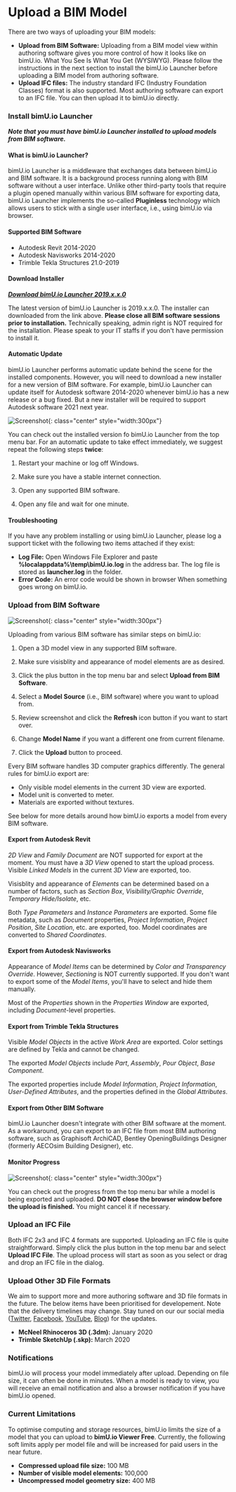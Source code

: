 # Upload a BIM Model

There are two ways of uploading your BIM models:

- **Upload from BIM Software:** Uploading from a BIM model view within authoring software gives you more control of how it looks like on bimU.io. What You See Is What You Get (WYSIWYG). Please follow the instructions in the next section to install the bimU.io Launcher before uploading a BIM model from authoring software.
- **Upload IFC files:** The industry standard IFC (Industry Foundation Classes) format is also supported. Most authoring software can export to an IFC file. You can then upload it to bimU.io directly. 

### Install bimU.io Launcher

**_Note that you must have bimU.io Launcher installed to upload models from BIM software._**

#### What is bimU.io Launcher?

bimU.io Launcher is a middleware that exchanges data between bimU.io and BIM software. It is a background process running along with BIM software without a user interface. Unlike other third-party tools that require a plugin opened manually within various BIM software for exporting data, bimU.io Launcher implements the so-called **Pluginless** technology which allows users to stick with a single user interface, i.e., using bimU.io via browser.

#### Supported BIM Software

- Autodesk Revit 2014-2020
- Autodesk Navisworks 2014-2020
- Trimble Tekla Structures 21.0-2019

#### Download Installer

**_<a href="#" target="_blank">Download bimU.io Launcher 2019.x.x.0</a>_**

The latest version of bimU.io Launcher is 2019.x.x.0. The installer can downloaded from the link above. **__Please close all BIM software sessions prior to installation.__** Technically speaking, admin right is NOT required for the installation. Please speak to your IT staffs if you don't have permission to install it.

#### Automatic Update

bimU.io Launcher performs automatic update behind the scene for the installed components. However, you will need to download a new installer for a new version of BIM software. For example, bimU.io Launcher can update itself for Autodesk software 2014-2020 whenever bimU.io has a new release or a bug fixed. But a new installer will be required to support Autodesk software 2021 next year.

![Screenshot](images/placeholder.jpg){: class="center" style="width:300px"}

You can check out the installed version fo bimU.io Launcher from the top menu bar. For an automatic update to take effect immediately, we suggest repeat the following steps **twice**: 

1. Restart your machine or log off Windows.

2. Make sure you have a stable internet connection.

3. Open any supported BIM software.

4. Open any file and wait for one minute.

#### Troubleshooting

If you have any problem installing or using bimU.io Launcher, please log a support ticket with the following two items attached if they exist:

- **Log File:** Open Windows File Explorer and paste **%localappdata%\temp\bimU.io.log** in the address bar. The log file is stored as **launcher.log** in the folder.
- **Error Code:** An error code would be shown in browser When something goes wrong on bimU.io.

### Upload from BIM Software

![Screenshot](images/placeholder.jpg){: class="center" style="width:300px"}

Uploading from various BIM software has similar steps on bimU.io:

1. Open a 3D model view in any supported BIM software.

2. Make sure visisblity and appearance of model elements are as desired.

3. Click the plus button in the top menu bar and select **Upload from BIM Software**.

4. Select a **Model Source** (i.e., BIM software) where you want to upload from.

5. Review screenshot and click the **Refresh** icon button if you want to start over.

6. Change **Model Name** if you want a different one from current filename.

7. Click the **Upload** button to proceed.

Every BIM software handles 3D computer graphics differently. The general rules for bimU.io export are:

- Only visible model elements in the current 3D view are exported.
- Model unit is converted to meter.
- Materials are exported without textures.

See below for more details around how bimU.io exports a model from every BIM software. 

#### Export from Autodesk Revit

_2D View_ and _Family Document_ are NOT supported for export at the moment. You must have a _3D View_ opened to start the upload process. Visible _Linked Models_ in the current _3D View_ are exported, too.

Visisblity and appearance of _Elements_ can be determined based on a number of factors, such as _Section Box_, _Visibility/Graphic Override_, _Temporary Hide/Isolate_, etc.

Both _Type Parameters_ and _Instance Parameters_ are exported. Some file metadata, such as _Document_ properties, _Project Information_, _Project Position_, _Site Location_, etc. are exported, too. Model coordinates are converted to _Shared Coordinates_.

#### Export from Autodesk Navisworks

Appearance of _Model Items_ can be determined by _Color and Transparency Override_. However, _Sectioning_ is NOT currently supported. If you don't want to export some of the _Model Items_, you'll have to select and hide them manually.

Most of the _Properties_ shown in the _Properties Window_ are exported, including _Document_-level properties.

#### Export from Trimble Tekla Structures

Visible _Model Objects_ in the active _Work Area_ are exported. Color settings are defined by Tekla and cannot be changed.

The exported _Model Objects_ include _Part_, _Assembly_, _Pour Object_, _Base Component_.

The exported properties include _Model Information_, _Project Information_, _User-Defined Attributes_, and the properties defined in the _Global Attributes_.

#### Export from Other BIM Software

bimU.io Launcher doesn't integrate with other BIM software at the moment. As a workaround, you can export to an IFC file from most BIM authoring software, such as Graphisoft ArchiCAD, Bentley OpeningBuildings Designer (formerly AECOsim Building Designer), etc.

#### Monitor Progress

![Screenshot](images/placeholder.jpg){: class="center" style="width:300px"}

You can check out the progress from the top menu bar while a model is being exported and uploaded. **DO NOT close the browser window before the upload is finished.** You might cancel it if necessary.

### Upload an IFC File

Both IFC 2x3 and IFC 4 formats are supported. Uploading an IFC file is quite straightforward. Simply click the plus button in the top menu bar and select **Upload IFC File**. The upload process will start as soon as you select or drag and drop an IFC file in the dialog.

### Upload Other 3D File Formats

We aim to support more and more authoring software and 3D file formats in the future. The below items have been prioritised for developement. Note that the delivery timelines may change. Stay tuned on our our social media (<a href="#" target="_blank">Twitter</a>, <a href="#" target="_blank">Facebook</a>, <a href="#" target="_blank">YouTube</a>, <a href="#" target="_blank">Blog</a>) for the updates.

- **McNeel Rhinoceros 3D (.3dm):** January 2020
- **Trimble SketchUp (.skp):** March 2020

### Notifications

bimU.io will process your model immediately after upload. Depending on file size, it can often be done in minutes. When a model is ready to view, you will receive an email notification and also a browser notification if you have bimU.io opened.

### Current Limitations

To optimise computing and storage resources, bimU.io limits the size of a model that you can upload to **bimU.io Viewer Free**. Currently, the following soft limits apply per model file and will be increased for paid users in the near future.

- **Compressed upload file size:** 100 MB
- **Number of visible model elements:** 100,000
- **Uncompressed model geometry size:** 400 MB